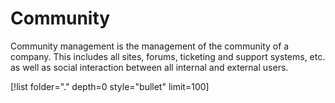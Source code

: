 # Community 

Community management is the management of the community of a company. This includes all sites, forums, ticketing and support systems, etc. as well as social interaction between all internal and external users. 

[!list folder="." depth=0 style="bullet" limit=100]

